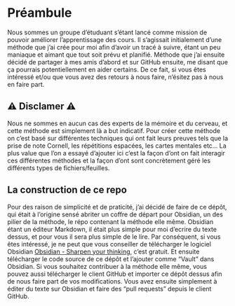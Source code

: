 # Préambule
Nous sommes un groupe d’étuduant s’étant lancé comme mission de pouvoir améliorer l’apprentissage des cours. Il s’agissait initialement d’une méthode que j’ai crée pour moi afin d’avoir un tracé à suivre, étant un peu maniaque et aimant que tout soit prévu et planifié. Méthode que j’ai ensuite décidé de partager à mes amis d’abord et sur GitHub ensuite, me disant que ça pourrais potentiellement en aider certains. De ce fait, si vous êtes intéressé et/ou que vous avez des retours à nous faire, n’ésitez pas à nous en faire part.
## ⚠️ Disclamer ⚠️
Nous ne sommes en aucun cas des experts de la mémoire et du cerveau, et cette méthode est simplement là a but indicatif. Pour créer cette méthode on c’est basé sur différentes techniques qui ont fait leurs preuves tels que la prise de note Cornell, les répétitions espacées, les cartes mentales etc… La plus value que l’on a essayé d’ajouter ici c’est la façon d’ont on fait interagir ces différentes méthodes et la façon d’ont sont concrètement géré les différents types de fichiers/feuilles. 
## La construction de ce repo
Pour des raison de simplicité et de praticité, j’ai décidé de faire de ce dépôt, qui était à l’origine sensé abriter un coffre de départ pour Obsidian, un des pilier de la méthode, le répo contenant la méthode elle même. Obsidian étant un éditeur Markdown, il était plus simple pour moi d’ecrire du texte dessus, et pour vous il sera plus simple de le lire. Par conséquent, si vous êtes intéressé, je ne peut que vous conseiller de télécharger le logiciel Obsidian [Obsidian - Sharpen your thinking](https://obsidian.md/), c’est gratuit. Et ensuite télécharger le code source de ce dépôt et l’ajouter comme “Vault” dans Obsidian. Si vous souhaitez contribuer à la méthode elle même, vous pouvez aussi télécharger le client GitHub et importer ce dépôt dessus afin de nous faire part de vos modifications. Vous avez ensuite simplement à éditer du texte sur Obsidian et faire des “pull requests” depuis le client GitHub.